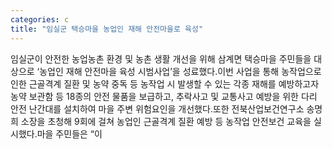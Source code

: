 ```yaml
---
categories: c
title: "임실군 택승마을 농업인 재해 안전마을로 육성"
---
```

임실군이 안전한 농업농촌 환경 및 농촌 생활 개선을 위해 삼계면 택승마을 주민들을 대상으로 ‘농업인 재해 안전마을 육성 시범사업’을 성료했다.이번 사업을 통해 농작업으로 인한 근골격계 질환 및 농약 중독 등 농작업 시 발생할 수 있는 각종 재해를 예방하고자 농약 보관함 등 18종의 안전 물품을 보급하고, 추락사고 및 교통사고 예방을 위한 다리 안전 난간대를 설치하여 마을 주변 위험요인을 개선했다.또한 전북산업보건연구소 송명희 소장을 초청해 9회에 걸쳐 농업인 근골격계 질환 예방 등 농작업 안전보건 교육을 실시했다.마을 주민들은 “이